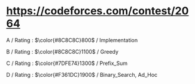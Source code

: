 # https://codeforces.com/contest/2064

A / Rating : $\color{#8C8C8C}800$ / Implementation

B / Rating : $\color{#8C8C8C}1100$ / Greedy

C / Rating : $\color{#7DFE74}1300$ / Prefix_Sum

D / Rating : $\color{#F361DC}1900$ / Binary_Search, Ad_Hoc
